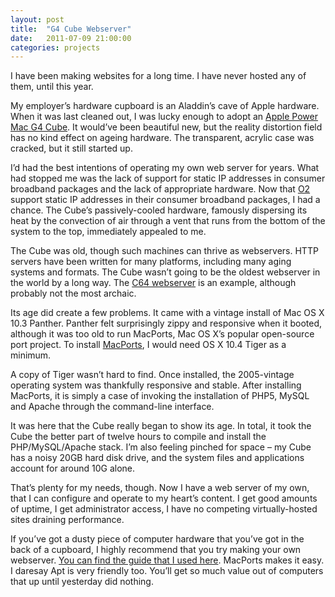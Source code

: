 ```yaml
---
layout: post
title:  "G4 Cube Webserver"
date:   2011-07-09 21:00:00
categories: projects
---
```


I have been making websites for a long time. I have never hosted any of them, until this year.

My employer’s hardware cupboard is an Aladdin’s cave of Apple hardware. When it was last cleaned out, I was lucky enough to adopt an [Apple Power Mac G4 Cube][g4-cube]. It would’ve been beautiful new, but the reality distortion field has no kind effect on ageing hardware. The transparent, acrylic case was cracked, but it still started up.

I’d had the best intentions of operating my own web server for years. What had stopped me was the lack of support for static IP addresses in consumer broadband packages and the lack of appropriate hardware. Now that [O2][o2] support static IP addresses in their consumer broadband packages, I had a chance. The Cube’s passively-cooled hardware, famously dispersing its heat by the convection of air through a vent that runs from the bottom of the system to the top, immediately appealed to me.

The Cube was old, though such machines can thrive as webservers. HTTP servers have been written for many platforms, including many aging systems and formats. The Cube wasn’t going to be the oldest webserver in the world by a long way. The [C64 webserver][c64-webserver] is an example, although probably not the most archaic.

Its age did create a few problems. It came with a vintage install of Mac OS X 10.3 Panther. Panther felt surprisingly zippy and responsive when it booted, although it was too old to run MacPorts, Mac OS X’s popular open-source port project. To install [MacPorts][macports], I would need OS X 10.4 Tiger as a minimum.

A copy of Tiger wasn’t hard to find. Once installed, the 2005-vintage operating system was thankfully responsive and stable. After installing MacPorts, it is simply a case of invoking the installation of PHP5, MySQL and Apache through the command-line interface.

It was here that the Cube really began to show its age. In total, it took the Cube the better part of twelve hours to compile and install the PHP/MySQL/Apache stack. I’m also feeling pinched for space – my Cube has a noisy 20GB hard disk drive, and the system files and applications account for around 10G alone.

That’s plenty for my needs, though. Now I have a web server of my own, that I can configure and operate to my heart’s content. I get good amounts of uptime, I get administrator access, I have no competing virtually-hosted sites draining performance.

If you’ve got a dusty piece of computer hardware that you’ve got in the back of a cupboard, I highly recommend that you try making your own webserver. [You can find the guide that I used here][guide]. MacPorts makes it easy. I daresay Apt is very friendly too. You’ll get so much value out of computers that up until yesterday did nothing.

[g4-cube]: http://en.wikipedia.org/wiki/Power_Mac_G4_Cube
[o2]:    http://www.o2.co.uk/broadband/
[c64-webserver]: http://www.c64web.com/
[macports]: http://www.macports.org/
[guide]: http://2tbsp.com/content/install_apache_2_and_php_5_macports